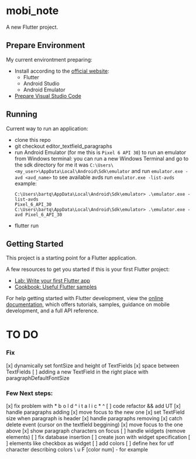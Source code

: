 # mobi_note

A new Flutter project.

## Prepare Environment

My current environtment preparing:

- Install according to the [official website](https://docs.flutter.dev/get-started/install):
    - Flutter 
    - Android Studio
    - Android Emulator
- [Prepare Visual Studio Code](https://docs.flutter.dev/get-started/editor?tab=vscode)

## Running

Current way to run an application:
- clone this repo
- git checkout editor_textfield_paragraphs
- run Android Emulator (for me this is `Pixel 6 API 30`)
    to run an emulator from Windows terminal:
    you can run a new Windows Terminal and go to the sdk directory
    for me it was `C:\Users\<my_user>\AppData\Local\Android\Sdk\emulator`
    and run `emulator.exe -avd <avd_name>`
    to see available avds run `emulator.exe -list-avds`
    example:
    ```
    C:\Users\bartq\AppData\Local\Android\Sdk\emulator> .\emulator.exe -list-avds
    Pixel_6_API_30
    C:\Users\bartq\AppData\Local\Android\Sdk\emulator> .\emulator.exe -avd Pixel_6_API_30
    ```
- flutter run

## Getting Started

This project is a starting point for a Flutter application.

A few resources to get you started if this is your first Flutter project:

- [Lab: Write your first Flutter app](https://docs.flutter.dev/get-started/codelab)
- [Cookbook: Useful Flutter samples](https://docs.flutter.dev/cookbook)

For help getting started with Flutter development, view the
[online documentation](https://docs.flutter.dev/), which offers tutorials,
samples, guidance on mobile development, and a full API reference.


# TO DO

### Fix
[x] dynamically set fontSize and height of TextFields
[x] space between TextFields
[ ] adding a new TextField in the right place with paragraphDefaultFontSize

### Few Next steps:
[x] fix problem with * b o l d   ^ i t a l i c * ^
[ ] code refactor &&  add UT
[x] handle paragraphs adding
    [x] move focus to the new one
    [x] set TextField size when paragraph is header
[x] handle paragraphs removing
    [x] catch delete event (cursor on the textfield beggining)
    [x] move focus to the one above
[x] show paragraph characters on focus
[ ] handle widgets (remove elements)
    [ ] fix database insertion
    [ ] create json with widget specification
    [ ] elements like checkbox as widget
[ ] add colors
    [ ] define hex for utf character describing colors
        \ u F [color num] - for example